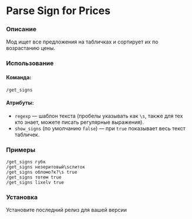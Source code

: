 # Parse Sign for Prices

### Описание  
Мод ищет все предложения на табличках и сортирует их по возрастанию цены.

### Использование
#### Команда:
`/get_signs`  
#### Атрибуты:
- `regexp` — шаблон текста (пробелы указывать как `\s`, также для тех кто знает, можете писать регулярные выражения).
- `show_signs` (по умолчанию `false`) — при `true` показывает весь текст табличек.

### Примеры
```
/get_signs губк
/get_signs незеритовый\sслиток
/get_signs обломо?к?\s true
/get_signs тотем true
/get_signs lixelv true
```

### Установка
Установите последний релиз для вашей версии
